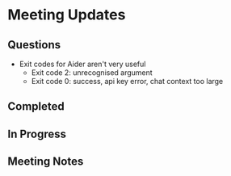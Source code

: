 # Meeting Updates

## Questions

- Exit codes for Aider aren't very useful
  - Exit code 2: unrecognised argument
  - Exit code 0: success, api key error, chat context too large

## Completed

## In Progress

## Meeting Notes